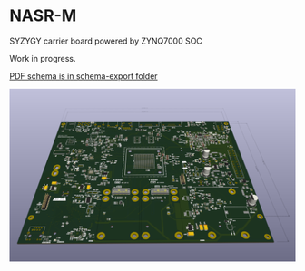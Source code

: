 ﻿# NASR-M



SYZYGY carrier board powered by ZYNQ7000 SOC



Work in progress.


[PDF schema is in schema-export folder](schema-export/NASR.pdf)



![alt text](https://github.com/electrodyssey/NASR-M/blob/main/lib/img/NASR.png "NASR-M")
